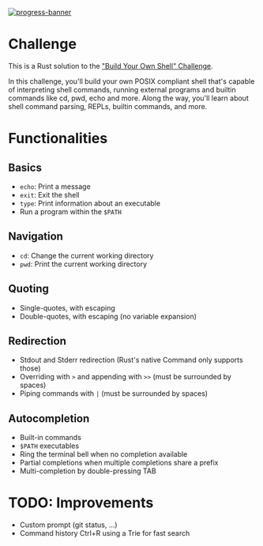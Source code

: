 [![progress-banner](https://backend.codecrafters.io/progress/shell/1423bb98-cd78-4fa5-8cea-c6a1a63c5df5)](https://app.codecrafters.io/users/nico-incubiq)

# Challenge
This is a Rust solution to the
["Build Your Own Shell" Challenge](https://app.codecrafters.io/courses/shell/overview).

In this challenge, you'll build your own POSIX compliant shell that's capable of
interpreting shell commands, running external programs and builtin commands like
cd, pwd, echo and more. Along the way, you'll learn about shell command parsing,
REPLs, builtin commands, and more.

# Functionalities
## Basics
- `echo`: Print a message
- `exit`: Exit the shell
- `type`: Print information about an executable
- Run a program within the `$PATH`

## Navigation
- `cd`: Change the current working directory
- `pwd`: Print the current working directory

## Quoting
- Single-quotes, with escaping
- Double-quotes, with escaping (no variable expansion)

## Redirection
- Stdout and Stderr redirection (Rust's native Command only supports those)
- Overriding with `>` and appending with `>>` (must be surrounded by spaces)
- Piping commands with `|` (must be surrounded by spaces)

## Autocompletion
- Built-in commands
- `$PATH` executables
- Ring the terminal bell when no completion available
- Partial completions when multiple completions share a prefix
- Multi-completion by double-pressing TAB

# TODO: Improvements
- Custom prompt (git status, ...)
- Command history Ctrl+R using a Trie for fast search
